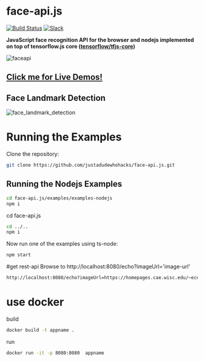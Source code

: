 # face-api.js

[![Build Status](https://travis-ci.org/justadudewhohacks/face-api.js.svg?branch=master)](https://travis-ci.org/justadudewhohacks/face-api.js)
[![Slack](https://slack.bri.im/badge.svg)](https://slack.bri.im)

**JavaScript face recognition API for the browser and nodejs implemented on top of tensorflow.js core ([tensorflow/tfjs-core](https://github.com/tensorflow/tfjs-core))**

![faceapi](https://user-images.githubusercontent.com/31125521/57224752-ad3dc080-700a-11e9-85b9-1357b9f9bca4.gif)

## **[Click me for Live Demos!](https://justadudewhohacks.github.io/face-api.js/)**



## Face Landmark Detection

![face_landmark_detection](https://user-images.githubusercontent.com/31125521/57297731-b1ccac80-70d0-11e9-9bd7-59d77f180322.jpg)

# Running the Examples

Clone the repository:

``` bash
git clone https://github.com/justadudewhohacks/face-api.js.git
```
## Running the Nodejs Examples
``` bash
cd face-api.js/examples/examples-nodejs
npm i
```
cd face-api.js
``` bash
cd ../..
npm i
```
Now run one of the examples using ts-node:
``` bash
npm start
```

#get rest-api
Browse to http://localhost:8080/echo?imageUrl='image-url'

``` bash
http://localhost:8080/echo?imageUrl=https://homepages.cae.wisc.edu/~ece533/images/girl.png
```

# use docker
build
``` bash
docker build -t appname .
```

run
``` bash
docker run -it -p 8080:8080  appname
```
